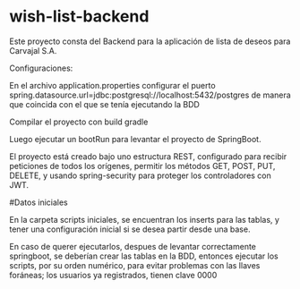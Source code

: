 ﻿# wish-list-backendEste proyecto consta del Backend para la aplicación de lista de deseos para Carvajal S.A.Configuraciones:En el archivo application.properties configurar el puertospring.datasource.url=jdbc:postgresql://localhost:5432/postgresde manera que coincida con el que se tenía ejecutando la BDDCompilar el proyecto con build gradleLuego ejecutar un bootRun para levantar el proyecto de SpringBoot.El proyecto está creado bajo uno estructura REST, configurado para recibir peticiones de todos los orígenes, permitir los métodos GET, POST, PUT, DELETE, y usando spring-security para proteger los controladores con JWT.#Datos inicialesEn la carpeta scripts iniciales, se encuentran los inserts para las tablas, y tener una configuración inicial si se desea partir desde una base.En caso de querer ejecutarlos, despues de levantar correctamente springboot, se deberían crear las tablas en la BDD, entonces ejecutar los scripts, por su orden numérico, para evitar problemas con las llaves foráneas; los usuarios ya registrados, tienen clave 0000
